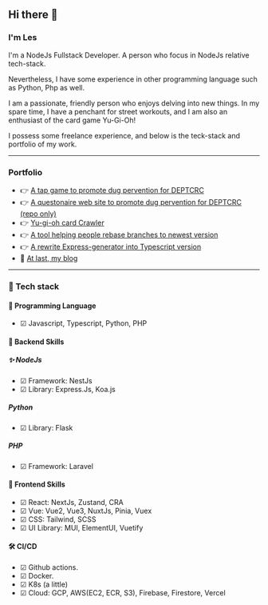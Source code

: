 ## Hi there 👋

### I'm Les 
I'm a NodeJs Fullstack Developer. A person who focus in NodeJs relative tech-stack.

Nevertheless, I have some experience in other programming language such as Python, Php as well.

I am a passionate, friendly person who enjoys delving into new things. In my spare time, I have a penchant for street workouts, and I am also an enthusiast of the card game Yu-Gi-Oh!

I possess some freelance experience, and below is the teck-stack and portfolio of my work.

---

### Portfolio
- 👉 [A tap game to promote dug pervention for DEPTCRC](https://vercel.com/z20240/tap-game)
- 👉 [A questonaire web site to promote dug pervention for DEPTCRC (repo only)](https://github.com/z20240/bluma-admin)
- 👉 [Yu-gi-oh card Crawler](https://github.com/z20240/yugioh-series-crawler/tree/main)
- 👉 [A tool helping people rebase branches to newest version](https://www.npmjs.com/package/rebase-branches)
- 👉 [A rewrite Express-generator into Typescript version](https://www.npmjs.com/package/typescript-express-generator)
- 🙏 [At last, my blog](https://z20240.github.io)

---

### 🤖 Tech stack

#### 🫶 Programming Language
- ☑︎ Javascript, Typescript, Python, PHP

#### 🎯 Backend Skills

##### ✨ NodeJs
- ☑︎ Framework: NestJs
- ☑︎ Library: Express.Js, Koa.js

##### Python
- ☑︎ Library: Flask

##### PHP
- ☑︎ Framework: Laravel

#### 🚀 Frontend Skills
- ☑︎ React: NextJs, Zustand, CRA
- ☑︎ Vue: Vue2, Vue3, NuxtJs, Pinia, Vuex
- ☑︎ CSS: Tailwind, SCSS
- ☑︎ UI Library: MUI, ElementUI, Vuetify

#### 🛠️ CI/CD
- ☑︎ Github actions.
- ☑︎ Docker.
- ☑︎ K8s (a little)
- ☑︎ Cloud: GCP, AWS(EC2, ECR, S3), Firebase, Firestore, Vercel


<!--
**z20240/z20240** is a ✨ _special_ ✨ repository because its `README.md` (this file) appears on your GitHub profile.

Here are some ideas to get you started:

- 🔭 I’m currently working on ...
- 🌱 I’m currently learning ...
- 👯 I’m looking to collaborate on ...
- 🤔 I’m looking for help with ...
- 💬 Ask me about ...
- 📫 How to reach me: ...
- 😄 Pronouns: ...
- ⚡ Fun fact: ...
-->
